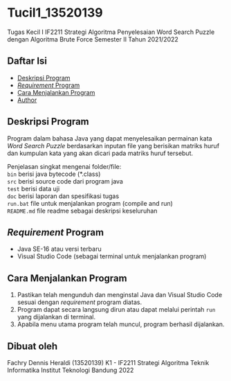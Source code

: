 # Tucil1_13520139

Tugas Kecil I IF2211 Strategi Algoritma
Penyelesaian Word Search Puzzle dengan Algoritma Brute Force
Semester II Tahun 2021/2022

## Daftar Isi
* [Deskripsi Program](#deskripsi-program)
* [_Requirement_ Program](#requirement-program)
* [Cara Menjalankan Program](#cara-menjalankan-program)
* [Author](#dibuat-oleh)

## Deskripsi Program
Program dalam bahasa Java yang dapat menyelesaikan permainan kata _Word Search Puzzle_
berdasarkan inputan file yang berisikan matriks huruf dan kumpulan kata yang akan dicari 
pada matriks huruf tersebut. 

Penjelasan singkat mengenai folder/file: <br>
`bin` berisi java bytecode (*.class) <br>
`src` berisi source code dari program java <br>
`test` berisi data uji <br>
`doc` berisi laporan dan spesifikasi tugas <br>
`run.bat` file untuk menjalankan program (compile and run) <br>
`README.md` file readme sebagai deskripsi keseluruhan <br>

## _Requirement_ Program
- Java SE-16 atau versi terbaru
- Visual Studio Code (sebagai terminal untuk menjalankan program)

## Cara Menjalankan Program
1. Pastikan telah mengunduh dan menginstal Java dan Visual Studio Code sesuai dengan _requirement_ program diatas.
2. Program dapat secara langsung dirun atau dapat melalui perintah `run` yang dijalankan di terminal.
3. Apabila menu utama program telah muncul, program berhasil dijalankan. 

## Dibuat oleh
Fachry Dennis Heraldi (13520139)
K1 - IF2211 Strategi Algoritma
Teknik Informatika
Institut Teknologi Bandung
2022

